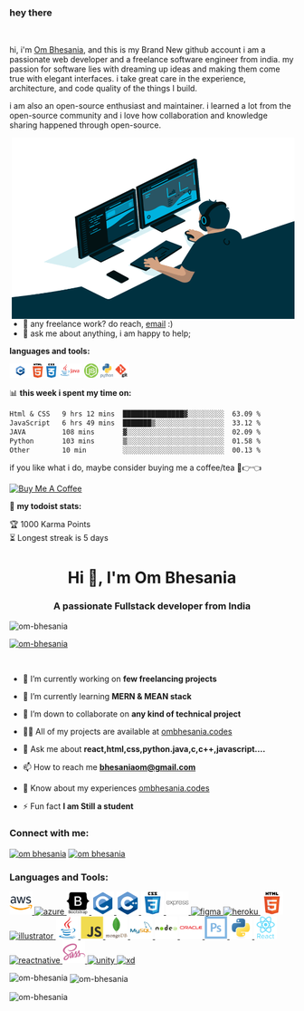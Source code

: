 
### hey there
<a href="https://www.instagram.com/om_bhesania/">
  <img align="left" alt="" width="22px" src="https://raw.githubusercontent.com/hussainweb/hussainweb/main/icons/instagram.png" />
</a>
<a href="https://www.linkedin.com/in/om-bhesania">
  <img align="left" alt="" width="22px" src="https://static.vecteezy.com/system/resources/previews/018/930/587/non_2x/linkedin-logo-linkedin-icon-transparent-free-png.png" />
</a>


<br />

hi, i'm [Om Bhesania](om-bhesania), and this is my Brand New github account i am a passionate web developer and a freelance software engineer from india. my passion for software lies with dreaming up ideas and making them come true with elegant interfaces. i take great care in the experience, architecture, and code quality of the things I build.

i am also an open-source enthusiast and maintainer. i learned a lot from the open-source community and i love how collaboration and knowledge sharing happened through open-source.


  <img align="right" alt="GIF" src="https://raw.githubusercontent.com/om-bhesania/om-bhesania/main/ombhesania/code.gif" width="500" height="320" />
  
- 💼 any freelance work? do reach, [email](mailto:bhesaniaom@gmail.com) :)
- 💬 ask me about anything, i am happy to help;

**languages and tools:**  

<code><img height="25" src="https://raw.githubusercontent.com/om-bhesania/om-bhesania/main/ombhesania/C%2B%2B-Logo.wine.png"></code>
<code><img height="25" src="https://raw.githubusercontent.com/om-bhesania/om-bhesania/main/ombhesania/html%20css.png"></code>
<code><img height="25" src="https://raw.githubusercontent.com/om-bhesania/om-bhesania/main/ombhesania/java.png"></code>
<code><img height="25" src="https://raw.githubusercontent.com/om-bhesania/om-bhesania/main/ombhesania/node.png"></code>
<code><img height="25" src="https://raw.githubusercontent.com/om-bhesania/om-bhesania/main/ombhesania/python.png"></code>
<code><img height="25" src="https://raw.githubusercontent.com/om-bhesania/om-bhesania/main/ombhesania/git.png"></code>


📊 **this week i spent my time on:**
<!--START_SECTION:waka-->

```text
Html & CSS   9 hrs 12 mins  ███████████████▓░░░░░░░░░  63.09 %
JavaScript   6 hrs 49 mins  ███████▒░░░░░░░░░░░░░░░░░  33.12 %
JAVA         108 mins       ▓░░░░░░░░░░░░░░░░░░░░░░░░  02.09 %
Python       103 mins       ▒░░░░░░░░░░░░░░░░░░░░░░░░  01.58 %
Other        10 min         ░░░░░░░░░░░░░░░░░░░░░░░░░  00.13 %
```

<!--END_SECTION:waka-->

if you like what i do, maybe consider buying me a coffee/tea 🥺👉👈

<a href="https://www.buymeacoffee.com/OmBhesania" target="_blank"><img src="https://cdn.buymeacoffee.com/buttons/v2/default-red.png" alt="Buy Me A Coffee" width="150" ></a>

🚧 **my todoist stats:**
<!-- TODO-IST:START -->
🏆  1000 Karma Points                    
⏳  Longest streak is 5 days
<!-- TODO-IST:END -->

<!--
📈 my github stats

<p align="center"> <img src="https://github-readme-stats.vercel.app/api?username=om-bhesania&show_icons=true&theme=gotham" alt="om-bhesania" />-->
<h1 align="center">Hi 👋, I'm Om Bhesania</h1>
<h3 align="center">A passionate Fullstack developer from India</h3>

<p align="left"> <img src="https://komarev.com/ghpvc/?username=om-bhesania&label=Profile%20views&color=0e75b6&style=flat" alt="om-bhesania" /> </p>

<p align="left"> <a href="https://github.com/ryo-ma/github-profile-trophy"><img src="https://github-profile-trophy.vercel.app/?username=om-bhesania" alt="om-bhesania" /></a> </p>

<p align="left"> <a href="https://twitter.com/" target="blank"><img src="https://img.shields.io/twitter/follow/?logo=twitter&style=for-the-badge" alt="" /></a> </p>

- 🔭 I’m currently working on **few freelancing projects**

- 🌱 I’m currently learning **MERN &amp; MEAN stack**

- 👯 I’m down to collaborate on **any kind of technical project**

- 👨‍💻 All of my projects are available at [ombhesania.codes](ombhesania.codes)

- 💬 Ask me about **react,html,css,python.java,c,c++,javascript....**

- 📫 How to reach me **bhesaniaom@gmail.com**

- 📄 Know about my experiences [ombhesania.codes](ombhesania.codes)

- ⚡ Fun fact **I am Still a student**

<h3 align="left">Connect with me:</h3>
<p align="left">
<a href="https://linkedin.com/in/om bhesania" target="blank"><img align="center" src="https://raw.githubusercontent.com/rahuldkjain/github-profile-readme-generator/master/src/images/icons/Social/linked-in-alt.svg" alt="om bhesania" height="30" width="40" /></a>
<a href="https://instagram.com/om bhesania" target="blank"><img align="center" src="https://raw.githubusercontent.com/rahuldkjain/github-profile-readme-generator/master/src/images/icons/Social/instagram.svg" alt="om bhesania" height="30" width="40" /></a>
</p>

<h3 align="left">Languages and Tools:</h3>
<p align="left"> <a href="https://aws.amazon.com" target="_blank" rel="noreferrer"> <img src="https://raw.githubusercontent.com/devicons/devicon/master/icons/amazonwebservices/amazonwebservices-original-wordmark.svg" alt="aws" width="40" height="40"/> </a> <a href="https://azure.microsoft.com/en-in/" target="_blank" rel="noreferrer"> <img src="https://www.vectorlogo.zone/logos/microsoft_azure/microsoft_azure-icon.svg" alt="azure" width="40" height="40"/> </a> <a href="https://getbootstrap.com" target="_blank" rel="noreferrer"> <img src="https://raw.githubusercontent.com/devicons/devicon/master/icons/bootstrap/bootstrap-plain-wordmark.svg" alt="bootstrap" width="40" height="40"/> </a> <a href="https://www.cprogramming.com/" target="_blank" rel="noreferrer"> <img src="https://raw.githubusercontent.com/devicons/devicon/master/icons/c/c-original.svg" alt="c" width="40" height="40"/> </a> <a href="https://www.w3schools.com/cpp/" target="_blank" rel="noreferrer"> <img src="https://raw.githubusercontent.com/devicons/devicon/master/icons/cplusplus/cplusplus-original.svg" alt="cplusplus" width="40" height="40"/> </a> <a href="https://www.w3schools.com/css/" target="_blank" rel="noreferrer"> <img src="https://raw.githubusercontent.com/devicons/devicon/master/icons/css3/css3-original-wordmark.svg" alt="css3" width="40" height="40"/> </a> <a href="https://expressjs.com" target="_blank" rel="noreferrer"> <img src="https://raw.githubusercontent.com/devicons/devicon/master/icons/express/express-original-wordmark.svg" alt="express" width="40" height="40"/> </a> <a href="https://www.figma.com/" target="_blank" rel="noreferrer"> <img src="https://www.vectorlogo.zone/logos/figma/figma-icon.svg" alt="figma" width="40" height="40"/> </a> <a href="https://heroku.com" target="_blank" rel="noreferrer"> <img src="https://www.vectorlogo.zone/logos/heroku/heroku-icon.svg" alt="heroku" width="40" height="40"/> </a> <a href="https://www.w3.org/html/" target="_blank" rel="noreferrer"> <img src="https://raw.githubusercontent.com/devicons/devicon/master/icons/html5/html5-original-wordmark.svg" alt="html5" width="40" height="40"/> </a> <a href="https://www.adobe.com/in/products/illustrator.html" target="_blank" rel="noreferrer"> <img src="https://www.vectorlogo.zone/logos/adobe_illustrator/adobe_illustrator-icon.svg" alt="illustrator" width="40" height="40"/> </a> <a href="https://www.java.com" target="_blank" rel="noreferrer"> <img src="https://raw.githubusercontent.com/devicons/devicon/master/icons/java/java-original.svg" alt="java" width="40" height="40"/> </a> <a href="https://developer.mozilla.org/en-US/docs/Web/JavaScript" target="_blank" rel="noreferrer"> <img src="https://raw.githubusercontent.com/devicons/devicon/master/icons/javascript/javascript-original.svg" alt="javascript" width="40" height="40"/> </a> <a href="https://www.mongodb.com/" target="_blank" rel="noreferrer"> <img src="https://raw.githubusercontent.com/devicons/devicon/master/icons/mongodb/mongodb-original-wordmark.svg" alt="mongodb" width="40" height="40"/> </a> <a href="https://www.mysql.com/" target="_blank" rel="noreferrer"> <img src="https://raw.githubusercontent.com/devicons/devicon/master/icons/mysql/mysql-original-wordmark.svg" alt="mysql" width="40" height="40"/> </a> <a href="https://nodejs.org" target="_blank" rel="noreferrer"> <img src="https://raw.githubusercontent.com/devicons/devicon/master/icons/nodejs/nodejs-original-wordmark.svg" alt="nodejs" width="40" height="40"/> </a> <a href="https://www.oracle.com/" target="_blank" rel="noreferrer"> <img src="https://raw.githubusercontent.com/devicons/devicon/master/icons/oracle/oracle-original.svg" alt="oracle" width="40" height="40"/> </a> <a href="https://www.photoshop.com/en" target="_blank" rel="noreferrer"> <img src="https://raw.githubusercontent.com/devicons/devicon/master/icons/photoshop/photoshop-line.svg" alt="photoshop" width="40" height="40"/> </a> <a href="https://www.python.org" target="_blank" rel="noreferrer"> <img src="https://raw.githubusercontent.com/devicons/devicon/master/icons/python/python-original.svg" alt="python" width="40" height="40"/> </a> <a href="https://reactjs.org/" target="_blank" rel="noreferrer"> <img src="https://raw.githubusercontent.com/devicons/devicon/master/icons/react/react-original-wordmark.svg" alt="react" width="40" height="40"/> </a> <a href="https://reactnative.dev/" target="_blank" rel="noreferrer"> <img src="https://reactnative.dev/img/header_logo.svg" alt="reactnative" width="40" height="40"/> </a> <a href="https://sass-lang.com" target="_blank" rel="noreferrer"> <img src="https://raw.githubusercontent.com/devicons/devicon/master/icons/sass/sass-original.svg" alt="sass" width="40" height="40"/> </a> <a href="https://unity.com/" target="_blank" rel="noreferrer"> <img src="https://www.vectorlogo.zone/logos/unity3d/unity3d-icon.svg" alt="unity" width="40" height="40"/> </a> <a href="https://www.adobe.com/products/xd.html" target="_blank" rel="noreferrer"> <img src="https://cdn.worldvectorlogo.com/logos/adobe-xd.svg" alt="xd" width="40" height="40"/> </a> </p>

<p><img align="left" src="https://github-readme-stats.vercel.app/api/top-langs?username=om-bhesania&show_icons=true&locale=en&layout=compact" alt="om-bhesania" /></p>

<p>&nbsp;<img align="center" src="https://github-readme-stats.vercel.app/api?username=om-bhesania&show_icons=true&locale=en" alt="om-bhesania" /></p>

<p><img align="center" src="https://github-readme-streak-stats.herokuapp.com/?user=om-bhesania&" alt="om-bhesania" /></p>
